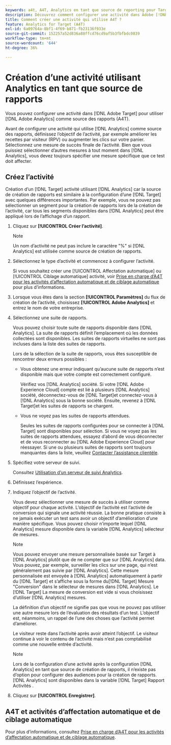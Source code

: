 ```yaml
---
keywords: a4t, A4T, Analytics en tant que source de reporting pour Target
description: Découvrez comment configurer une activité dans Adobe [!DNL Target] qui utilise Adobe Analytics comme source des rapports (A4T).
title: Comment créer une activité qui utilise A4T ?
feature: Analytics for Target (A4T)
exl-id: 6a09764a-8bf1-4f69-b871-fb23136f933e
source-git-commit: 152257a52d836a88ffcd76cd9af5b3fbfbdc0839
workflow-type: tm+mt
source-wordcount: '644'
ht-degree: 36%

---
```


# Création d’une activité utilisant Analytics en tant que source de rapports

Vous pouvez configurer une activité dans [!DNL Adobe Target] pour utiliser [!DNL Adobe Analytics] comme source des rapports (A4T).

Avant de configurer une activité qui utilise [!DNL Analytics] comme source des rapports, définissez l’objectif de l’activité, par exemple améliorer les recettes par visiteur (RPV) ou augmenter les clics sur votre panier. Sélectionnez une mesure de succès finale de l’activité. Bien que vous puissiez sélectionner d’autres mesures à tout moment dans [!DNL Analytics], vous devez toujours spécifier une mesure spécifique que ce test doit affecter.

## Créez l’activité

Création d’un [!DNL Target] activité utilisant [!DNL Analytics] car la source de création de rapports est similaire à la configuration d’une [!DNL Target] avec quelques différences importantes. Par exemple, vous ne pouvez pas sélectionner un segment pour la création de rapports lors de la création de l’activité, car tous les segments disponibles dans [!DNL Analytics] peut être appliqué lors de l’affichage d’un rapport.

1. Cliquez sur **[!UICONTROL Créer l’activité]**.

   >[!NOTE]
   >
   >Un nom d’activité ne peut pas inclure le caractère &quot;%&quot; si [!DNL Analytics] est utilisée comme source de création de rapports.

1. Sélectionnez le type d’activité et commencez à configurer l’activité.

   Si vous souhaitez créer une [!UICONTROL Affectation automatique] ou [!UICONTROL Ciblage automatique] activité, voir [Prise en charge d’A4T pour les activités d’affectation automatique et de ciblage automatique](/help/main/c-integrating-target-with-mac/a4t/a4t-at-aa.md) pour plus d’informations.

1. Lorsque vous êtes dans la section **[!UICONTROL Paramètres]** du flux de création de l’activité, choisissez **[!UICONTROL Adobe Analytics]** et entrez le nom de votre entreprise.
1. Sélectionnez une suite de rapports.

   Vous pouvez choisir toute suite de rapports disponible dans [!DNL Analytics]. La suite de rapports définit l’emplacement où les données collectées sont disponibles. Les suites de rapports virtuelles ne sont pas incluses dans la liste des suites de rapports.

   Lors de la sélection de la suite de rapports, vous êtes susceptible de rencontrer deux erreurs possibles :

   * Vous obtenez une erreur indiquant qu’aucune suite de rapports n’est disponible mais que votre compte est correctement configuré.

      Vérifiez vos [!DNL Analytics] société. Si votre [!DNL Adobe Experience Cloud] compte est lié à plusieurs [!DNL Analytics] société, déconnectez-vous de [!DNL Target]et connectez-vous à [!DNL Analytics] sous la bonne société. Ensuite, revenez à [!DNL Target]et les suites de rapports se chargent.

   * Vous ne voyez pas les suites de rapports attendues.

      Seules les suites de rapports configurées pour se connecter à [!DNL Target] sont disponibles pour sélection. Si vous ne voyez pas les suites de rapports attendues, essayez d’abord de vous déconnecter et de vous reconnecter au [!DNL Adobe Experience Cloud] pour réessayer.
   Si une ou plusieurs suites de rapports sont toujours manquantes dans la liste, veuillez [Contacter l’assistance clientèle](/help/main/cmp-resources-and-contact-information.md#reference_ACA3391A00EF467B87930A450050077C).

1. Spécifiez votre serveur de suivi.

   Consultez [Utilisation d’un serveur de suivi Analytics](/help/main/c-integrating-target-with-mac/a4t/analytics-tracking-server.md#task_72077BA7E93C4A65A715A18F32228823).

1. Définissez l’expérience.
1. Indiquez l’objectif de l’activité.

   Vous devez sélectionner une mesure de succès à utiliser comme objectif pour chaque activité. L’objectif de l’activité est l’activité de conversion qui signale une activité réussie. La bonne pratique consiste à ne jamais exécuter un test sans avoir un objectif d’amélioration d’une manière spécifique. Vous pouvez choisir n’importe lequel [!DNL Analytics] mesure disponible dans la variable [!DNL Analytics] sélecteur de mesures.

   >[!NOTE]
   >
   >Vous pouvez envoyer une mesure personnalisée basée sur Target à [!DNL Analytics] plutôt que de ne compter que sur [!DNL Analytics] data. Vous pouvez, par exemple, surveiller les clics sur une page, qui n’est généralement pas suivie par [!DNL Analytics]. Cette mesure personnalisée est envoyée à [!DNL Analytics] automatiquement à partir du [!DNL Target] et s’affiche sous la forme du[!DNL Target] Mesure &quot;Conversion&quot; dans le sélecteur de mesures dans [!DNL Analytics]. Le [!DNL Target] La mesure de conversion est vide si vous choisissez d’utiliser [!DNL Analytics] mesures.

   La définition d’un objectif ne signifie pas que vous ne pouvez pas utiliser une autre mesure lors de l’évaluation des résultats d’un test. L’objectif est, néanmoins, un rappel de l’une des choses que l’activité permet d’améliorer.

   Le visiteur reste dans l’activité après avoir atteint l’objectif. Le visiteur continue à voir le contenu de l’activité mais n’est pas comptabilisé comme une nouvelle entrée d’activité.

   >[!NOTE]
   >
   >Lors de la configuration d’une activité après la configuration [!DNL Analytics] en tant que source de création de rapports, il n’existe pas d’option pour configurer des audiences pour la création de rapports. [!DNL Analytics] sont disponibles dans la variable [!DNL Target] Rapport Activités .

1. Cliquez sur **[!UICONTROL Enregistrer]**.

## A4T et activités d’affectation automatique et de ciblage automatique

Pour plus d’informations, consultez [Prise en charge d’A4T pour les activités d’affectation automatique et de ciblage automatique](/help/main/c-integrating-target-with-mac/a4t/a4t-at-aa.md).
